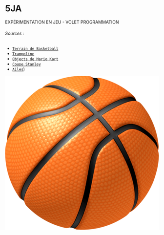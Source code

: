 # 5JA
EXPÉRIMENTATION EN JEU - VOLET PROGRAMMATION
###### Sources :
- [`Terrain de Basketball`](https://sketchfab.com/3d-models/basketball-area-text-04e64c88c19f4d5ea93795d8d497befb)
- [`Trampoline`](https://www.models-resource.com/mobile/mytamagotchiforever/model/25376/)
- [`Objects de Mario Kart`](https://www.models-resource.com/wii_u/mariokart8/)
- [`Coupe Stanley`](https://sketchfab.com/3d-models/stanley-cup-141093a863b948299c97e6519e159823)
- [`Ailes`](https://www.cgtrader.com/free-3d-models/animals/bird/angel-wings-39bb114d-1e05-4d3e-9f56-c54f00f6dd93))
 
![Image](./Assets/BasketBall/Basketball.png "Image du Thème")